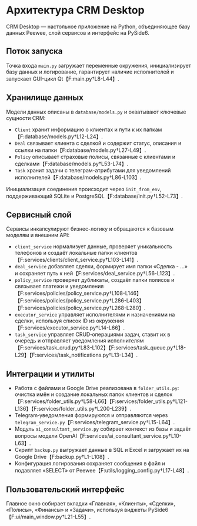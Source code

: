 # Архитектура CRM Desktop

CRM Desktop — настольное приложение на Python, объединяющее базу данных Peewee, слой сервисов и интерфейс на PySide6.

## Поток запуска

Точка входа `main.py` загружает переменные окружения, инициализирует базу данных и логирование, гарантирует наличие исполнителей и запускает GUI-цикл Qt【F:main.py†L8-L44】.

## Хранилище данных

Модели данных описаны в `database/models.py` и охватывают ключевые сущности CRM:
- `Client` хранит информацию о клиентах и пути к их папкам【F:database/models.py†L12-L24】.
- `Deal` связывает клиента с сделкой и содержит статус, описания и ссылки на папки【F:database/models.py†L27-L49】.
- `Policy` описывает страховые полисы, связанные с клиентами и сделками【F:database/models.py†L53-L74】.
- `Task` хранит задачи с телеграм-атрибутами для уведомлений исполнителей【F:database/models.py†L86-L103】.

Инициализация соединения происходит через `init_from_env`, поддерживающий SQLite и PostgreSQL【F:database/init.py†L52-L73】.

## Сервисный слой

Сервисы инкапсулируют бизнес-логику и обращаются к базовым моделям и внешним API:
- `client_service` нормализует данные, проверяет уникальность телефонов и создаёт локальные папки клиентов【F:services/clients/client_service.py†L103-L141】.
- `deal_service` добавляет сделки, формирует имя папки «Сделка - …» и сохраняет путь к ней【F:services/deal_service.py†L56-L123】.
- `policy_service` проверяет дубликаты, создаёт папки полисов и связывает платежи и уведомления【F:services/policies/policy_service.py†L108-L146】【F:services/policies/policy_service.py†L286-L403】【F:services/policies/policy_service.py†L268-L280】.
- `executor_service` управляет исполнителями и назначениями на сделки, используя список ID из окружения【F:services/executor_service.py†L14-L66】.
- `task_service` управляет CRUD‑операциями задач, ставит их в очередь и отправляет уведомления исполнителям【F:services/task_crud.py†L83-L102】【F:services/task_queue.py†L18-L29】【F:services/task_notifications.py†L13-L34】.

## Интеграции и утилиты

- Работа с файлами и Google Drive реализована в `folder_utils.py`: очистка имён и создание локальных папок клиентов и сделок【F:services/folder_utils.py†L58-L66】【F:services/folder_utils.py†L121-L136】【F:services/folder_utils.py†L200-L239】.
- Telegram‑уведомления формируются и отправляются через `telegram_service.py`【F:services/telegram_service.py†L15-L64】.
- Модуль `ai_consultant_service.py` собирает контекст из базы и задаёт вопросы модели OpenAI【F:services/ai_consultant_service.py†L10-L63】.
- Скрипт `backup.py` выгружает данные в SQL и Excel и загружает их на Google Drive【F:backup.py†L1-L108】.
- Конфигурация логирования сохраняет сообщения в файл и подавляет «SELECT» от Peewee【F:utils/logging_config.py†L17-L48】.

## Пользовательский интерфейс

Главное окно собирает вкладки «Главная», «Клиенты», «Сделки», «Полисы», «Финансы» и «Задачи», используя виджеты PySide6【F:ui/main_window.py†L21-L55】.
